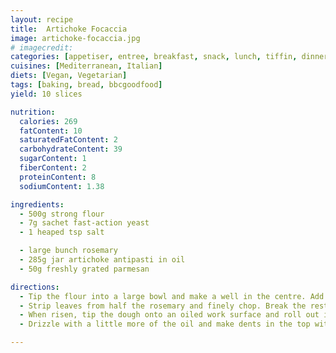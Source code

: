 ```yaml
---
layout: recipe
title:  Artichoke Focaccia
image: artichoke-focaccia.jpg
# imagecredit:
categories: [appetiser, entree, breakfast, snack, lunch, tiffin, dinner, supper]
cuisines: [Mediterranean, Italian]
diets: [Vegan, Vegetarian]
tags: [baking, bread, bbcgoodfood]
yield: 10 slices

nutrition:
  calories: 269
  fatContent: 10
  saturatedFatContent: 2
  carbohydrateContent: 39
  sugarContent: 1
  fiberContent: 2
  proteinContent: 8
  sodiumContent: 1.38

ingredients:
  - 500g strong flour
  - 7g sachet fast-action yeast
  - 1 heaped tsp salt

  - large bunch rosemary
  - 285g jar artichoke antipasti in oil
  - 50g freshly grated parmesan

directions:
  - Tip the flour into a large bowl and make a well in the centre. Add the yeast and salt, then gradually pour in 350ml tepid water, stirring as you go. Bring the dough together with a spoon, then with your hands. It should be soft, but not too sticky or wet. If it won’t come together, pour in a little extra water; if the dough is too wet, add extra flour. Tip onto a floured work surface and knead for about 10 mins, or until it’s smooth, soft and springs back when pushed with a finger. Leave to rise in an oiled bowl covered with cling film in a warm place for 1 hr or Packed with summer flavours until the dough has doubled in size.
  - Strip leaves from half the rosemary and finely chop. Break the rest into smaller pieces. Drain the artichokes, reserving the oil, and chop into chunks.
  - When risen, tip the dough onto an oiled work surface and roll out into a 35 x 45cm rectangle. Slip an oiled baking sheet under half of the dough. Top the half with artichokes, all the Parmesan and rosemary. Grind over black pepper and drizzle with a little of the reserved oil. Fold over the other dough half, pressing the edges together and under to seal. Leave to rise in a warm place, covered with the oiled cling film, for 30 mins. Heat oven to fan 220°C.
  - Drizzle with a little more of the oil and make dents in the top with your fingers. Pop the rosemary sprigs into the dents and grate over a little more cheese. Bake for 15 mins, until golden and risen. Cool on a rack for 30 mins, cut into squares and serve.

---
```

